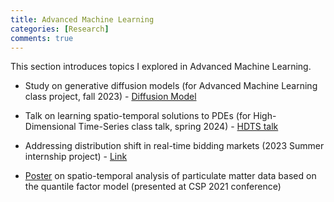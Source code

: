 ```yaml
---
title: Advanced Machine Learning
categories: [Research]
comments: true
---
```



This section introduces topics I explored in Advanced Machine Learning.

* Study on generative diffusion models (for Advanced Machine Learning class project, fall 2023) - [Diffusion Model](../assets/documents/paper-diffusion.pdf)

* Talk on learning spatio-temporal solutions to PDEs (for High-Dimensional Time-Series class talk, spring 2024) - [HDTS talk](../assets/documents/talk24-HDTS.pdf)

* Addressing distribution shift in real-time bidding markets (2023 Summer internship project) - [Link](https://arxiv.org/abs/2308.07424)

* [Poster](../assets/documents/poster21-csp.pdf) on spatio-temporal analysis of particulate matter data based on the quantile factor model (presented at CSP 2021 conference)

